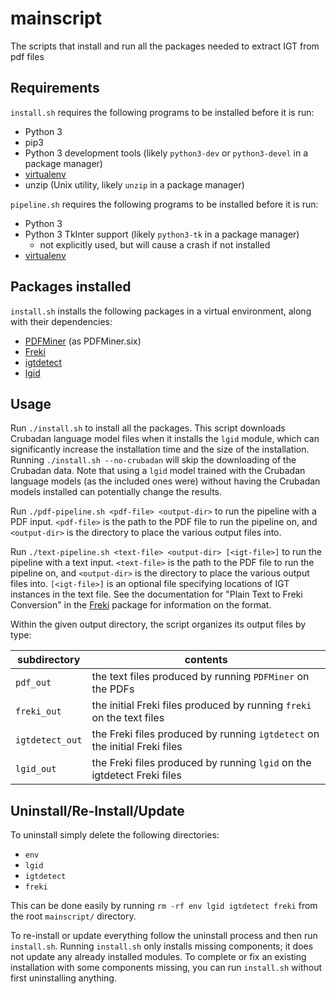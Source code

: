 # mainscript
The scripts that install and run all the packages needed to extract IGT from pdf files

## Requirements

`install.sh` requires the following programs to be installed before it is run:

- Python 3
- pip3
- Python 3 development tools (likely `python3-dev` or `python3-devel` in a package manager)
- [virtualenv][]
- unzip (Unix utility, likely `unzip` in a package manager)

`pipeline.sh` requires the following programs to be installed before it is run:

- Python 3
- Python 3 TkInter support (likely `python3-tk` in a package manager)
	- not explicitly used, but will cause a crash if not installed
- [virtualenv][]

## Packages installed

`install.sh` installs the following packages in a virtual environment, along with their dependencies:

- [PDFMiner][] (as PDFMiner.six)
- [Freki][]
- [igtdetect][]
- [lgid][]

## Usage

Run `./install.sh` to install all the packages. This script downloads Crubadan language
model files when it installs the `lgid` module, which can significantly increase the
installation time and the size of the installation. Running `./install.sh --no-crubadan`
will skip the downloading of the Crubadan data. Note that using a `lgid` model trained
with the Crubadan language models (as the included ones were) without having the Crubadan
models installed can potentially change the results.

Run `./pdf-pipeline.sh <pdf-file> <output-dir>` to run the pipeline with a PDF input.
`<pdf-file>` is the path to the PDF file to run the pipeline on, and `<output-dir>` is
the directory to place the various output files into.

Run `./text-pipeline.sh <text-file> <output-dir> [<igt-file>]` to run the pipeline with a text input.
`<text-file>` is the path to the PDF file to run the pipeline on, and `<output-dir>` is
the directory to place the various output files into. `[<igt-file>]` is an optional file
specifying locations of IGT instances in the text file. See the documentation for "Plain
Text to Freki Conversion" in the [Freki][] package for information on the format.

Within the given output directory, the script organizes its output files by type:

subdirectory           | contents
-----------------------| -----------
`pdf_out`                | the text files produced by running `PDFMiner` on the PDFs
`freki_out`              | the initial Freki files produced by running `freki` on the text files
`igtdetect_out`          | the Freki files produced by running `igtdetect` on the initial Freki files
`lgid_out`               | the Freki files produced by running `lgid` on the igtdetect Freki files

## Uninstall/Re-Install/Update

To uninstall simply delete the following directories:

- `env`
- `lgid`
- `igtdetect`
- `freki`

This can be done easily by running `rm -rf env lgid igtdetect freki` from the root `mainscript/` directory.

To re-install or update everything follow the uninstall process and then run `install.sh`. Running `install.sh`
only installs missing components; it does not update any already installed modules. To complete or fix an existing
installation with some components missing, you can run `install.sh` without first uninstalling anything.

[virtualenv]: https://virtualenv.pypa.io/
[ODIN]: http://depts.washington.edu/uwcl/odin/
[PDFMiner]: https://github.com/pdfminer/pdfminer.six
[Freki]: https://github.com/xigt/freki
[igtdetect]: https://github.com/xigt/igtdetect
[lgid]: https://github.com/xigt/lgid
